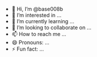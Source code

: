 - 👋 Hi, I’m @base008b
- 👀 I’m interested in ...
- 🌱 I’m currently learning ...
- 💞️ I’m looking to collaborate on ...
- 📫 How to reach me ...
- 😄 Pronouns: ...
- ⚡ Fun fact: ...

<!---
base008b/base008b is a ✨ special ✨ repository because its `README.md` (this file) appears on your GitHub profile.
You can click the Preview link to take a look at your changes.
--->
